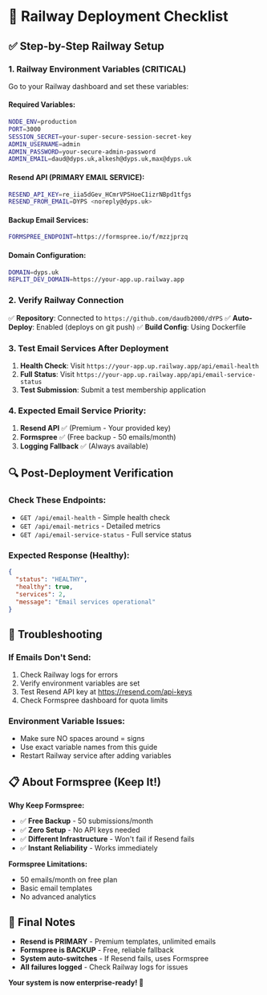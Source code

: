 # 🚀 Railway Deployment Checklist

## ✅ **Step-by-Step Railway Setup**

### **1. Railway Environment Variables** (CRITICAL)

Go to your Railway dashboard and set these variables:

#### **Required Variables:**
```bash
NODE_ENV=production
PORT=3000
SESSION_SECRET=your-super-secure-session-secret-key
ADMIN_USERNAME=admin
ADMIN_PASSWORD=your-secure-admin-password
ADMIN_EMAIL=daud@dyps.uk,alkesh@dyps.uk,max@dyps.uk
```

#### **Resend API (PRIMARY EMAIL SERVICE):**
```bash
RESEND_API_KEY=re_iia5dGev_HCmrVPSHoeC1izrNBpd1tfgs
RESEND_FROM_EMAIL=DYPS <noreply@dyps.uk>
```

#### **Backup Email Services:**
```bash
FORMSPREE_ENDPOINT=https://formspree.io/f/mzzjprzq
```

#### **Domain Configuration:**
```bash
DOMAIN=dyps.uk
REPLIT_DEV_DOMAIN=https://your-app.up.railway.app
```

### **2. Verify Railway Connection**

✅ **Repository**: Connected to `https://github.com/daudb2000/dYPS`
✅ **Auto-Deploy**: Enabled (deploys on git push)
✅ **Build Config**: Using Dockerfile

### **3. Test Email Services After Deployment**

1. **Health Check**: Visit `https://your-app.up.railway.app/api/email-health`
2. **Full Status**: Visit `https://your-app.up.railway.app/api/email-service-status`
3. **Test Submission**: Submit a test membership application

### **4. Expected Email Service Priority:**

1. **Resend API** ✅ (Premium - Your provided key)
2. **Formspree** ✅ (Free backup - 50 emails/month)
3. **Logging Fallback** ✅ (Always available)

## 🔍 **Post-Deployment Verification**

### **Check These Endpoints:**
- `GET /api/email-health` - Simple health check
- `GET /api/email-metrics` - Detailed metrics
- `GET /api/email-service-status` - Full service status

### **Expected Response (Healthy):**
```json
{
  "status": "HEALTHY",
  "healthy": true,
  "services": 2,
  "message": "Email services operational"
}
```

## 🚨 **Troubleshooting**

### **If Emails Don't Send:**
1. Check Railway logs for errors
2. Verify environment variables are set
3. Test Resend API key at https://resend.com/api-keys
4. Check Formspree dashboard for quota limits

### **Environment Variable Issues:**
- Make sure NO spaces around = signs
- Use exact variable names from this guide
- Restart Railway service after adding variables

## 📋 **About Formspree (Keep It!)**

**Why Keep Formspree:**
- ✅ **Free Backup** - 50 submissions/month
- ✅ **Zero Setup** - No API keys needed
- ✅ **Different Infrastructure** - Won't fail if Resend fails
- ✅ **Instant Reliability** - Works immediately

**Formspree Limitations:**
- 50 emails/month on free plan
- Basic email templates
- No advanced analytics

## 🎯 **Final Notes**

- **Resend is PRIMARY** - Premium templates, unlimited emails
- **Formspree is BACKUP** - Free, reliable fallback
- **System auto-switches** - If Resend fails, uses Formspree
- **All failures logged** - Check Railway logs for issues

**Your system is now enterprise-ready! 🌟**